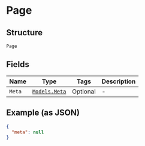 
# Page

## Structure

`Page`

## Fields

| Name | Type | Tags | Description |
|  --- | --- | --- | --- |
| `Meta` | [`Models.Meta`](../../doc/models/meta.md) | Optional | - |

## Example (as JSON)

```json
{
  "meta": null
}
```


